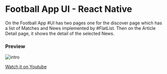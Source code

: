 # Football App UI - React Native


On the Football App #UI has two pages one for the discover page which has a list of Matches and News implemented by #FlatList. Then on the Article Detail page, it shows the detail of the selected News.

### Preview
![intro](intro.gif)

[Watch it on Youtube](https://youtu.be/lojdbysua9u)